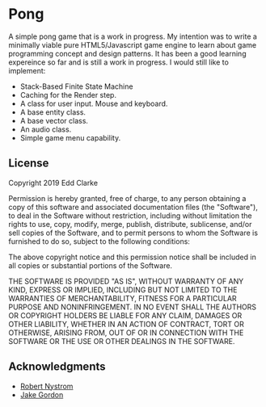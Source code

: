 # Pong

A simple pong game that is a work in progress. My intention was to write a minimally viable pure HTML5/Javascript game engine to learn about game programming concept and design patterns. It has been a good learning expereince so far and is still a work in progress. I would still like to implement:

* Stack-Based Finite State Machine
* Caching for the Render step.
* A class for user input. Mouse and keyboard.
* A base entity class.
* A base vector class.
* An audio class.
* Simple game menu capability.


## License

Copyright 2019 Edd Clarke

Permission is hereby granted, free of charge, to any person obtaining a copy of this software and associated documentation files (the "Software"), to deal in the Software without restriction, including without limitation the rights to use, copy, modify, merge, publish, distribute, sublicense, and/or sell copies of the Software, and to permit persons to whom the Software is furnished to do so, subject to the following conditions:

The above copyright notice and this permission notice shall be included in all copies or substantial portions of the Software.

THE SOFTWARE IS PROVIDED "AS IS", WITHOUT WARRANTY OF ANY KIND, EXPRESS OR IMPLIED, INCLUDING BUT NOT LIMITED TO THE WARRANTIES OF MERCHANTABILITY, FITNESS FOR A PARTICULAR PURPOSE AND NONINFRINGEMENT. IN NO EVENT SHALL THE AUTHORS OR COPYRIGHT HOLDERS BE LIABLE FOR ANY CLAIM, DAMAGES OR OTHER LIABILITY, WHETHER IN AN ACTION OF CONTRACT, TORT OR OTHERWISE, ARISING FROM, OUT OF OR IN CONNECTION WITH THE SOFTWARE OR THE USE OR OTHER DEALINGS IN THE SOFTWARE.

## Acknowledgments

* [Robert Nystrom](http://gameprogrammingpatterns.com/contents.html)
* [Jake Gordon](https://codeincomplete.com/posts/javascript-game-foundations-the-game-loop/)

